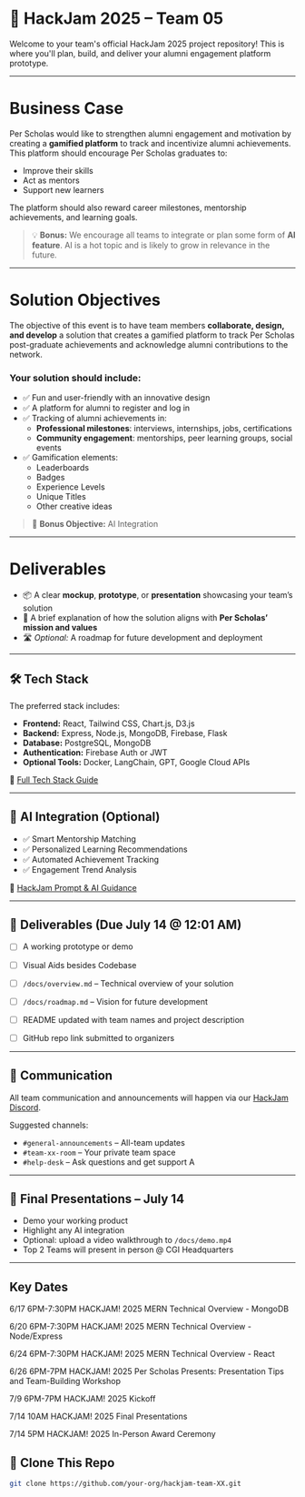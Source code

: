 # 🚀 HackJam 2025 – Team 05

Welcome to your team's official HackJam 2025 project repository! This is where you'll plan, build, and deliver your alumni engagement platform prototype.

---

# Business Case

Per Scholas would like to strengthen alumni engagement and motivation by creating a **gamified platform** to track and incentivize alumni achievements. This platform should encourage Per Scholas graduates to:

- Improve their skills  
- Act as mentors  
- Support new learners  

The platform should also reward career milestones, mentorship achievements, and learning goals.

> 💡 **Bonus:** We encourage all teams to integrate or plan some form of **AI feature**. AI is a hot topic and is likely to grow in relevance in the future.

---

# Solution Objectives

The objective of this event is to have team members **collaborate, design, and develop** a solution that creates a gamified platform to track Per Scholas post-graduate achievements and acknowledge alumni contributions to the network.

### Your solution should include:

- ✅ Fun and user-friendly with an innovative design  
- ✅ A platform for alumni to register and log in  
- ✅ Tracking of alumni achievements in:
  - **Professional milestones**: interviews, internships, jobs, certifications  
  - **Community engagement**: mentorships, peer learning groups, social events  
- ✅ Gamification elements:
  - Leaderboards  
  - Badges  
  - Experience Levels  
  - Unique Titles  
  - Other creative ideas  

> 🎯 **Bonus Objective:** AI Integration

---

# Deliverables

- 📦 A clear **mockup**, **prototype**, or **presentation** showcasing your team’s solution  
- 📝 A brief explanation of how the solution aligns with **Per Scholas’ mission and values**  
- 🛣️ *Optional:* A roadmap for future development and deployment  


---

## 🛠 Tech Stack

The preferred stack includes:

- **Frontend:** React, Tailwind CSS, Chart.js, D3.js  
- **Backend:** Express, Node.js, MongoDB, Firebase, Flask  
- **Database:** PostgreSQL, MongoDB  
- **Authentication:** Firebase Auth or JWT  
- **Optional Tools:** Docker, LangChain, GPT, Google Cloud APIs  

📎 [Full Tech Stack Guide](https://docs.google.com/document/d/1PQK927w34wE9dT0KAaeyE_TE6h_KVmFwS6DMY2cWMH8/edit)

---

## 🤖 AI Integration (Optional)

- ✅ Smart Mentorship Matching  
- ✅ Personalized Learning Recommendations  
- ✅ Automated Achievement Tracking  
- ✅ Engagement Trend Analysis

📎 [HackJam Prompt & AI Guidance](https://docs.google.com/document/d/13BNfXcpCsSEtz1f32UClN8RCdR9sLQMm/edit#heading=h.f2drw5xgfrz2)

---

## 💾 Deliverables (Due July 14 @ 12:01 AM)

- [ ] A working prototype or demo
- [ ] Visual Aids besides Codebase
- [ ] `/docs/overview.md` – Technical overview of your solution
- [ ] `/docs/roadmap.md` – Vision for future development
- [ ] README updated with team names and project description
- [ ] GitHub repo link submitted to organizers
      

---

## 📣 Communication

All team communication and announcements will happen via our [HackJam Discord](https://discord.gg/GCjP5zWy).

Suggested channels:
- `#general-announcements` – All-team updates
- `#team-xx-room` – Your private team space
- `#help-desk` – Ask questions and get support
A

---

## 🎤 Final Presentations – July 14


- Demo your working product  
- Highlight any AI integration  
- Optional: upload a video walkthrough to `/docs/demo.mp4`
- Top 2 Teams will present in person @ CGI Headquarters

---
## Key Dates 

6/17 6PM-7:30PM HACKJAM! 2025 MERN Technical Overview - MongoDB
 
6/20 6PM-7:30PM HACKJAM! 2025 MERN Technical Overview - Node/Express
 
6/24 6PM-7:30PM HACKJAM! 2025 MERN Technical Overview - React
 
6/26 6PM-7PM HACKJAM! 2025 Per Scholas Presents: Presentation Tips and Team-Building Workshop

7/9 6PM-7PM HACKJAM! 2025 Kickoff
 
7/14 10AM HACKJAM! 2025 Final Presentations
 
7/14 5PM HACKJAM! 2025 In-Person Award Ceremony

## 🧭 Clone This Repo

```bash
git clone https://github.com/your-org/hackjam-team-XX.git
